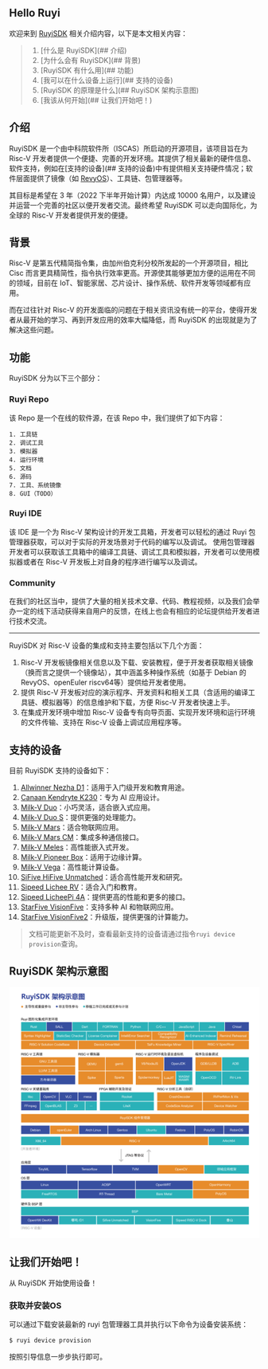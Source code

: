## Hello Ruyi

欢迎来到 [RuyiSDK](https://github.com/ruyisdk) 相关介绍内容，以下是本文相关内容：
> 1. [什么是 RuyiSDK](## 介绍)
> 2. [为什么会有 RuyiSDK](## 背景)
> 3. [RuyiSDK 有什么用](## 功能)
> 4. [我可以在什么设备上运行](## 支持的设备)
> 5. [RuyiSDK 的原理是什么](## RuyiSDK 架构示意图)
> 6. [我该从何开始](## 让我们开始吧！)
## 介绍

RuyiSDK 是一个由中科院软件所（ISCAS）所启动的开源项目，该项目旨在为 Risc-V 开发者提供一个便捷、完善的开发环境。其提供了相关最新的硬件信息、软件支持，例如在[支持的设备](## 支持的设备)中有提供相关支持硬件情况；软件层面提供了镜像（如 [RevyOS](https://github.com/ruyisdk/revyos)）、工具链、包管理器等。

其目标是希望在 3 年（2022 下半年开始计算）内达成 10000 名用户，以及建设并运营一个完善的社区以便开发者交流。最终希望 RuyiSDK 可以走向国际化，为全球的 Risc-V 开发者提供开发的便捷。


## 背景

Risc-V 是第五代精简指令集，由加州伯克利分校所发起的一个开源项目，相比 Cisc 而言更具精简性，指令执行效率更高。开源使其能够更加方便的运用在不同的领域，目前在 IoT、智能家居、芯片设计、操作系统、软件开发等领域都有应用。

而在过往针对 Risc-V 的开发面临的问题在于相关资讯没有统一的平台，使得开发者从最开始的学习、再到开发应用的效率大幅降低，而 RuyiSDK 的出现就是为了解决这些问题。


## 功能

RuyiSDK 分为以下三个部分：
### Ruyi Repo

该 Repo 是一个在线的软件源，在该 Repo 中，我们提供了如下内容：

```
1. 工具链
2. 调试工具
3. 模拟器
4. 运行环境
5. 文档
6. 源码
7. 工具、系统镜像
8. GUI（TODO）
```


### Ruyi IDE

该 IDE 是一个为 Risc-V 架构设计的开发工具箱，开发者可以轻松的通过 Ruyi 包管理器获取，可以对于实际的开发场景对于代码的编写以及调试。
使用包管理器开发者可以获取该工具箱中的编译工具链、调试工具和模拟器，开发者可以使用模拟器或者在 Risc-V 开发板上对自身的程序进行编写以及调试。

### Community

在我们的社区当中，提供了大量的相关技术文章、代码、教程视频，以及我们会举办一定的线下活动获得来自用户的反馈，在线上也会有相应的论坛提供给开发者进行技术交流。

----

RuyiSDK 对 Risc-V 设备的集成和支持主要包括以下几个方面：

1.  Risc-V 开发板镜像相关信息以及下载、安装教程，便于开发者获取相关镜像（换而言之提供一个镜像站），其中涵盖多种操作系统（如基于 Debian 的 RevyOS、openEuler riscv64等）提供给开发者使用。
2.  提供 Risc-V 开发板对应的演示程序、开发资料和相关工具（含适用的编译工具链、模拟器等）的信息维护和下载，方便 Risc-V 开发者快速上手。
3.  在集成开发环境中增加 Risc-V 设备专有向导页面、实现开发环境和运行环境的文件传输、支持在 Risc-V 设备上调试应用程序等。

## 支持的设备

目前 RuyiSDK 支持的设备如下：

1. [Allwinner Nezha D1](https://d1.docs.aw-ol.com/d1_dev/)：适用于入门级开发和教育用途。
2. [Canaan Kendryte K230](https://www.canaan-creative.com/product/k230/)：专为 AI 应用设计。
3. [Milk-V Duo](https://milkv.io/zh/duo)：小巧灵活，适合嵌入式应用。
4. [Milk-V Duo S](https://milkv.io/zh/duo-s)：提供更强的处理能力。
5. [Milk-V Mars](https://milkv.io/zh/mars)：适合物联网应用。
6. [Milk-V Mars CM](https://milkv.io/zh/mars-cm)：集成多种通信接口。
7. [Milk-V Meles](https://milkv.io/zh/meles)：高性能嵌入式开发。
8. [Milk-V Pioneer Box](https://milkv.io/zh/pioneer)：适用于边缘计算。
9. [Milk-V Vega](https://milkv.io/zh/vega)：高性能计算设备。
10. [SiFive HiFive Unmatched](https://www.sifive.com/boards/hifive-unmatched)：适合高性能开发和研究。
11. [Sipeed Lichee RV](https://wiki.sipeed.com/hardware/en/lichee/RV/RV.html)：适合入门和教育。
12. [Sipeed LicheePi 4A](https://wiki.sipeed.com/hardware/en/lichee/th1520/lpi4a/1_intro.html)：提供更高的性能和更多的接口。
13. [StarFive VisionFive](https://www.starfivetech.com/site/boards)：支持多种 AI 和物联网应用。
14. [StarFive VisionFive2](https://www.starfivetech.com/site/boards)：升级版，提供更强的计算能力。

> 文档可能更新不及时，查看最新支持的设备请通过指令`ruyi device provision`查询。

## RuyiSDK 架构示意图

![image](../../assets/images/ruyisdk.png)
## 让我们开始吧！

从 RuyiSDK 开始使用设备！
### 获取并安装OS

可以通过下载安装最新的 ruyi 包管理器工具并执行以下命令为设备安装系统：

```bash
$ ruyi device provision
```

按照引导信息一步步执行即可。
